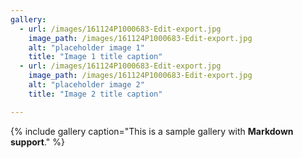 ```yaml
---
gallery:
  - url: /images/161124P1000683-Edit-export.jpg
    image_path: /images/161124P1000683-Edit-export.jpg
    alt: "placeholder image 1"
    title: "Image 1 title caption"
  - url: /images/161124P1000683-Edit-export.jpg
    image_path: /images/161124P1000683-Edit-export.jpg
    alt: "placeholder image 2"
    title: "Image 2 title caption"

---
```

{% include gallery caption="This is a sample gallery with **Markdown support**." %}

